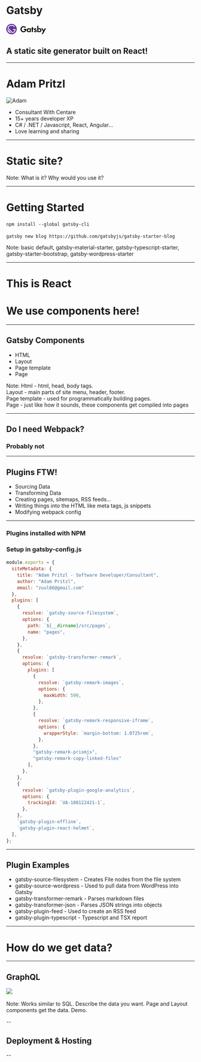 # Gatsby
![Gatsby](assets/gatsby.png)
## A static site generator built on React!

---

# Adam Pritzl

![Adam](assets/Adam_Pritzl.png)

* Consultant With Centare
* 15+ years developer XP
* C# / .NET / Javascript, React, Angular...
* Love learning and sharing

---

# Static site?

Note: What is it?  Why would you use it?

---

# Getting Started

```shell
npm install --global gatsby-cli

gatsby new blog https://github.com/gatsbyjs/gatsby-starter-blog
```

Note: basic default, gatsby-material-starter, gatsby-typescript-starter, gatsby-starter-bootstrap, gatsby-wordpress-starter

---

# This is React
# We use components here!

---

## Gatsby Components

* HTML
* Layout
* Page template
* Page

Note: Html - html, head, body tags. <br /> 
Layout - main parts of site menu, header, footer.<br /> Page template - used for programmatically building pages. <br /> Page - just like how it sounds, these components get compiled into pages

---

## Do I need Webpack?

### Probably not

---

## Plugins FTW!

- Sourcing Data
- Transforming Data
- Creating pages, sitemaps, RSS feeds...
- Writing things into the HTML like meta tags, js snippets
- Modifying webpack config

---

### Plugins installed with NPM 
### Setup in gatsby-config.js

```javascript
module.exports = {
  siteMetadata: {
    title: "Adam Pritzl - Software Developer/Consultant",
    author: "Adam Pritzl",
    email: "zuul86@gmail.com"
  },
  plugins: [
    {
      resolve: `gatsby-source-filesystem`,
      options: {
        path: `${__dirname}/src/pages`,
        name: "pages",
      },
    },
    {
      resolve: `gatsby-transformer-remark`,
      options: {
        plugins: [
          {
            resolve: `gatsby-remark-images`,
            options: {
              maxWidth: 590,
            },
          },
          {
            resolve: `gatsby-remark-responsive-iframe`,
            options: {
              wrapperStyle: `margin-bottom: 1.0725rem`,
            },
          },
          "gatsby-remark-prismjs",
          "gatsby-remark-copy-linked-files"
        ],
      },
    },
    {
      resolve: `gatsby-plugin-google-analytics`,
      options: {
        trackingId: `UA-108122421-1`,
      },
    },
    `gatsby-plugin-offline`,
    `gatsby-plugin-react-helmet`,
  ],
};

```
---

## Plugin Examples

- gatsby-source-filesystem - Creates File nodes from the file system
- gatsby-source-wordpress - Used to pull data from WordPress into Gatsby
- gatsby-transformer-remark - Parses markdown files
- gatsby-transformer-json - Parses JSON strings into objects
- gatsby-plugin-feed - Used to create an RSS feed
- gatsby-plugin-typescript - Typescript and TSX report

---

# How do we get data?

---

## GraphQL

<img src="http://graphql.org/img/logo.svg" width="50%" />

Note: Works similar to SQL.  Describe the data you want. Page and Layout components get the data. Demo.

--

## Deployment & Hosting

--